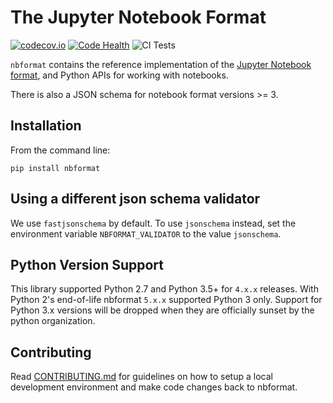 # The Jupyter Notebook Format

[![codecov.io](https://codecov.io/github/jupyter/nbformat/coverage.svg?branch=master)](https://codecov.io/github/jupyter/nbformat?branch=master)
[![Code Health](https://landscape.io/github/jupyter/nbformat/master/landscape.svg?style=flat)](https://landscape.io/github/jupyter/nbformat/master)
![CI Tests](https://github.com/jupyter/nbformat/workflows/Run%20tests/badge.svg)

`nbformat` contains the reference implementation of the [Jupyter Notebook format][],
and Python APIs for working with notebooks.

There is also a JSON schema for notebook format versions >= 3.

[jupyter notebook format]: https://nbformat.readthedocs.org/en/latest/format_description.html

## Installation

From the command line:

```{.sourceCode .bash}
pip install nbformat
```

## Using a different json schema validator

We use `fastjsonschema` by default. To use `jsonschema` instead, set the environment variable `NBFORMAT_VALIDATOR` to the value `jsonschema`.

## Python Version Support

This library supported Python 2.7 and Python 3.5+ for `4.x.x` releases. With Python 2's end-of-life nbformat `5.x.x` supported Python 3 only. Support for Python 3.x versions will be dropped when they are officially sunset by the python organization.

## Contributing

Read [CONTRIBUTING.md](./CONTRIBUTING.md) for guidelines on how to setup a local development environment and make code changes back to nbformat.

